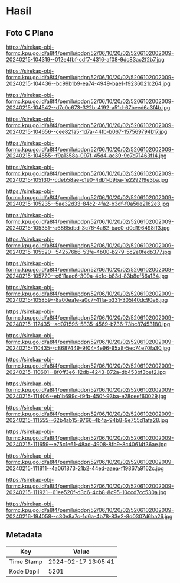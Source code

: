 # Hasil

## Foto C Plano

https://sirekap-obj-formc.kpu.go.id/a8f4/pemilu/pdpr/52/06/10/20/02/5206102002009-20240215-104319--012e4fbf-cdf7-4316-af08-9dc83ac2f2b7.jpg

https://sirekap-obj-formc.kpu.go.id/a8f4/pemilu/pdpr/52/06/10/20/02/5206102002009-20240215-104436--bc99b1b9-ea74-4949-bae1-f9236021c264.jpg

https://sirekap-obj-formc.kpu.go.id/a8f4/pemilu/pdpr/52/06/10/20/02/5206102002009-20240215-104542--d7c0c673-322b-4192-a51d-67beed6a3f4b.jpg

https://sirekap-obj-formc.kpu.go.id/a8f4/pemilu/pdpr/52/06/10/20/02/5206102002009-20240215-104656--cee821a5-1d7a-44fb-b067-157569794b17.jpg

https://sirekap-obj-formc.kpu.go.id/a8f4/pemilu/pdpr/52/06/10/20/02/5206102002009-20240215-104855--f9a1358a-097f-45d4-ac39-9c7d71463f14.jpg

https://sirekap-obj-formc.kpu.go.id/a8f4/pemilu/pdpr/52/06/10/20/02/5206102002009-20240215-105130--cdeb58ae-c190-4db1-b9ba-fe2292f9e3ba.jpg

https://sirekap-obj-formc.kpu.go.id/a8f4/pemilu/pdpr/52/06/10/20/02/5206102002009-20240215-105235--5ae32d33-84c2-4fa2-b3df-f0a56e2162e3.jpg

https://sirekap-obj-formc.kpu.go.id/a8f4/pemilu/pdpr/52/06/10/20/02/5206102002009-20240215-105351--a6865dbd-3c76-4a62-bae0-d0d196498ff3.jpg

https://sirekap-obj-formc.kpu.go.id/a8f4/pemilu/pdpr/52/06/10/20/02/5206102002009-20240215-105520--542576b6-53fe-4b00-b279-5c2e0fedb377.jpg

https://sirekap-obj-formc.kpu.go.id/a8f4/pemilu/pdpr/52/06/10/20/02/5206102002009-20240215-105720--c611aac6-309a-4c1c-b83d-83b8ef56a134.jpg

https://sirekap-obj-formc.kpu.go.id/a8f4/pemilu/pdpr/52/06/10/20/02/5206102002009-20240215-105859--8a00ea1e-a0c7-41fa-b331-305f40dc90e8.jpg

https://sirekap-obj-formc.kpu.go.id/a8f4/pemilu/pdpr/52/06/10/20/02/5206102002009-20240215-112435--ad07f595-5835-4569-b736-73bc87453180.jpg

https://sirekap-obj-formc.kpu.go.id/a8f4/pemilu/pdpr/52/06/10/20/02/5206102002009-20240215-110435--c8687449-9f04-4e96-95a8-5ec74e70fa30.jpg

https://sirekap-obj-formc.kpu.go.id/a8f4/pemilu/pdpr/52/06/10/20/02/5206102002009-20240215-110601--8f0ff3e6-12db-4243-872a-db453bf3bef2.jpg

https://sirekap-obj-formc.kpu.go.id/a8f4/pemilu/pdpr/52/06/10/20/02/5206102002009-20240215-111406--eb1b699c-f9fb-450f-93ba-e28ceef60029.jpg

https://sirekap-obj-formc.kpu.go.id/a8f4/pemilu/pdpr/52/06/10/20/02/5206102002009-20240215-111555--62b4ab15-9766-4b4a-94b8-9e755d1afa28.jpg

https://sirekap-obj-formc.kpu.go.id/a8f4/pemilu/pdpr/52/06/10/20/02/5206102002009-20240215-111659--e75c1e61-48ad-4908-8fb9-8c40614f36ae.jpg

https://sirekap-obj-formc.kpu.go.id/a8f4/pemilu/pdpr/52/06/10/20/02/5206102002009-20240215-111811--4a061873-21b2-44ed-aaea-f19867a9162c.jpg

https://sirekap-obj-formc.kpu.go.id/a8f4/pemilu/pdpr/52/06/10/20/02/5206102002009-20240215-111921--61ee520f-d3c6-4cb8-8c95-10ccd7cc530a.jpg

https://sirekap-obj-formc.kpu.go.id/a8f4/pemilu/pdpr/52/06/10/20/02/5206102002009-20240216-194058--c30e8a7c-1d6a-4b78-83e2-8d0307d6ba26.jpg


## Metadata

| Key        | Value               |
| ---------- | ------------------- |
| Time Stamp | 2024-02-17 13:05:41 |
| Kode Dapil | 5201                |



